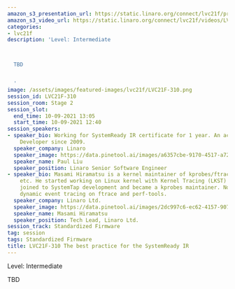 ```yaml
---
amazon_s3_presentation_url: https://static.linaro.org/connect/lvc21f/presentations/LVC21F-310.pdf
amazon_s3_video_url: https://static.linaro.org/connect/lvc21f/videos/LVC21F-310.mp4
categories:
- lvc21f
description: 'Level: Intermediate



  TBD


  '
image: /assets/images/featured-images/lvc21f/LVC21F-310.png
session_id: LVC21F-310
session_room: Stage 2
session_slot:
  end_time: 10-09-2021 13:05
  start_time: 10-09-2021 12:40
session_speakers:
- speaker_bio: Working for SystemReady IR certificate for 1 year. An active Debian
    Developer since 2009.
  speaker_company: Linaro
  speaker_image: https://data.pinetool.ai/images/a6357cbe-9170-4517-a726-f5175b2410e9.jpeg
  speaker_name: Paul Liu
  speaker_position: Linaro Senior Software Engineer
- speaker_bio: Masami Hiramatsu is a kernel maintainer of kprobes/ftrace/perf-probe
    etc. He started working on Linux kernel with Kernel Tracing (LKST) at 2002, and
    joined to SystemTap development and became a kprobes maintainer. Now he is maintaining
    dynamic event tracing on ftrace and perf-tools.
  speaker_company: Linaro Ltd.
  speaker_image: https://data.pinetool.ai/images/2dc997c6-ec62-4157-9070-41f37deec209.jpeg
  speaker_name: Masami Hiramatsu
  speaker_position: Tech Lead, Linaro Ltd.
session_track: Standardized Firmware
tag: session
tags: Standardized Firmware
title: LVC21F-310 The best practice for the SystemReady IR
---
```


Level: Intermediate

TBD